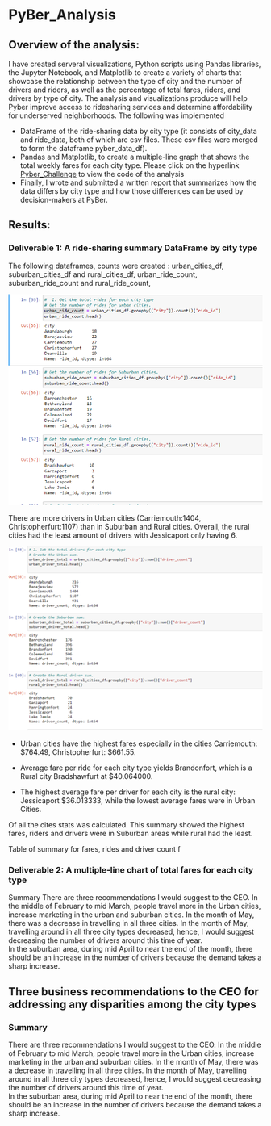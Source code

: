 # PyBer_Analysis

## Overview of the analysis: 

I have created serveral visualizations, Python scripts using Pandas libraries, the Jupyter Notebook, and Matplotlib to create a variety of charts that showcase the relationship between the type of city and the number of drivers and riders, as well as the percentage of total fares, riders, and drivers by type of city. The analysis and visualizations produce will help Pyber improve access to ridesharing services and determine affordability for underserved neighborhoods. The following was implemented 
- DataFrame of the ride-sharing data by city type (it consists of city_data and ride_data, both of which are csv files. These csv files were merged to form the dataframe  pyber_data_df).
- Pandas and Matplotlib, to create a multiple-line graph that shows the total weekly fares for each city type. Please click on the hyperlink [Pyber_Challenge](https://github.com/JaredTMurray/PyBer_Analysis/blob/main/PyBer_Challenge.ipynb) to view the code of the analysis
- Finally, I wrote and submitted a written report that summarizes how the data differs by city type and how those differences can be used by decision-makers at PyBer.

## Results: 
### Deliverable 1: A ride-sharing summary DataFrame by city type
The following dataframes, counts were created : urban_cities_df, suburban_cities_df and rural_cities_df, urban_ride_count, suburban_ride_count and rural_ride_count, 

![Number of Rides per city](https://github.com/JaredTMurray/PyBer_Analysis/blob/main/analysis/Number_rides_cities%20.png)

There are more drivers in Urban cities (Carriemouth:1404, Christopherfurt:1107) than in Suburban and Rural cities. Overall, the rural cities had the least amount of drivers with Jessicaport only having 6. 

![Number of Drivers per city](https://github.com/JaredTMurray/PyBer_Analysis/blob/main/analysis/Sum_drivers_city.png)

- Urban cities have the highest fares especially in the cities Carriemouth: $764.49, Christopherfurt: $661.55. 

- Average fare per ride for each city type yields Brandonfort, which is a Rural city Bradshawfurt at $40.064000. 

- The highest average fare per driver for each city is the rural city: Jessicaport $36.013333, while the lowest average fares were in Urban Cities. 


Of all the cites stats was calculated. This summary showed the highest fares, riders and drivers were in Suburban areas while rural had the least.

Table of summary for fares, rides and driver count f



### Deliverable 2: A multiple-line chart of total fares for each city type

Summary
There are three recommendations I would suggest to the CEO. In the middle of February to mid March, people travel more in the Urban cities, increase marketing in the urban and suburban cities. 
In the month of May, there was a decrease in travelling in all three cities. In the month of May, travelling around in all three city types decreased, hence, I would suggest decreasing the number of drivers around this time of year.  
In the suburban area, during mid April to near the end of the month, there should be an increase in the number of drivers because the demand takes a sharp increase.  


##  Three business recommendations to the CEO for addressing any disparities among the city types

### Summary
There are three recommendations I would suggest to the CEO. In the middle of February to mid March, people travel more in the Urban cities, increase marketing in the urban and suburban cities. 
In the month of May, there was a decrease in travelling in all three cities. In the month of May, travelling around in all three city types decreased, hence, I would suggest decreasing the number of drivers around this time of year.  
In the suburban area, during mid April to near the end of the month, there should be an increase in the number of drivers because the demand takes a sharp increase.  


